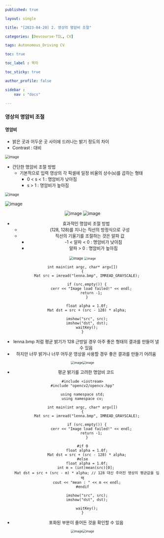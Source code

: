 ```yaml
---
published: true

layout: single

title: "[2023-04-20] 2. 영상의 명암비 조절"

categories: [Devcourse-TIL, CV]

tags: Autonomous_Driving CV

toc: true

toc_label : 목차

toc_sticky: true

author_profile: false

sidebar :
    nav : "docs"

---
```


### 영상의 명암비 조절



#### 명암비 

- 밝은 곳과 어두운 곳 사이에 드러나는 밝기 정도의 차이
- Contrast : 대비

<img src="https://user-images.githubusercontent.com/116723552/233476229-bd9c5fc3-cde8-4679-a8f7-df8ebea5f70b.png" alt="image" style="zoom:80%;" />



- 간단한 명암비 조절 방법
  - 기본적으로 입력 영상의 각 픽셀에 일정 비율의 상수(s)를 곱하는 형태
    - 0 < s < 1 : 명암비가 낮아짐
    - s > 1 : 명암비가 높아짐

<img src="https://user-images.githubusercontent.com/116723552/233476451-033a3c32-ed50-4e09-a9b5-dd37858ad2ca.png" alt="image" style="zoom:80%;" />

![image](https://user-images.githubusercontent.com/116723552/233476482-844a899d-07a7-48ca-a5f2-2b4376293d8f.png)

<center> <img src="https://user-images.githubusercontent.com/116723552/233476809-62ab3f73-fe15-4b07-8bfc-9c7218321f66.png" alt="image" /> <img src="https://user-images.githubusercontent.com/116723552/233476858-a4be026a-e9c8-4861-8a7b-1f321e0dab90.png" alt="image" /> <center/>

- 효과적인 명암비 조절 방법
  - (128, 128)를 지나는 직선의 방정식으로 구성
  - 직선의 기울기를 조절하는 것은 알파 값
    - -1 < 알파 < 0 : 명암비가 낮아짐
    - 알파 > 0 : 명암비가 높아짐

<img src="https://user-images.githubusercontent.com/116723552/233550029-a05d7aa5-2520-4d47-922d-706c1b8d51f5.png" alt="image" style="zoom:80%;" />

<img src="https://user-images.githubusercontent.com/116723552/233547741-a2803473-4588-47cb-b211-0a9f2e2eb182.png" alt="image" style="zoom: 67%;" />

```
int main(int argc, char* argv[])
{
	Mat src = imread("lenna.bmp", IMREAD_GRAYSCALE);

	if (src.empty()) {
		cerr << "Image load failed!" << endl;
		return -1;
	}

	float alpha = 1.0f;
	Mat dst = src + (src - 128) * alpha;

	imshow("src", src);
	imshow("dst", dst);
	waitKey();
}
```

- lenna.bmp 처럼 평균 밝기가 128 근방일 경우 아주 좋은 형태의 결과를 만들어 낼 수 있음
- 하지만 너무 밝거나 너무 어두운 영상을 사용할 경우 좋은 결과를 만들기 어려움

<center> <img src="https://user-images.githubusercontent.com/116723552/233552936-1c2588b0-d4fa-49b0-b98f-ffdc5b246cdd.png" alt="image" style="zoom:67%;" /><img src="https://user-images.githubusercontent.com/116723552/233552988-b4edc146-5cf3-4bce-90a1-1b60431fa82d.png" alt="image" style="zoom:67%;" /> <center/>



- 평균 밝기를 고려한 명암비 코드

```
#include <iostream>
#include "opencv2/opencv.hpp"

using namespace std;
using namespace cv;

int main(int argc, char* argv[])
{
	Mat src = imread("lenna.bmp", IMREAD_GRAYSCALE);

	if (src.empty()) {
		cerr << "Image load failed!" << endl;
		return -1;
	}

#if 0
	float alpha = 1.0f;
	Mat dst = src + (src - 128) * alpha;
#else
	float alpha = 1.0f;
	int m = (int)mean(src)[0]; 
	Mat dst = src + (src - m) * alpha; // 128 대신 주어진 영상의 평균값을 입력
	cout << "mean : " << m << endl;
#endif

	imshow("src", src);
	imshow("dst", dst);

	waitKey();
}
```

- 포화된 부분이 줄어든 것을 확인할 수 있음

<center> <img src="https://user-images.githubusercontent.com/116723552/233552285-2174e95b-670c-4c89-be49-6fe7fda81f40.png" alt="image" style="zoom:67%;" /><img src="https://user-images.githubusercontent.com/116723552/233552336-60cde7c0-4f9b-441a-a37d-30db83a21b4e.png" alt="image" style="zoom:67%;" /> <center />



